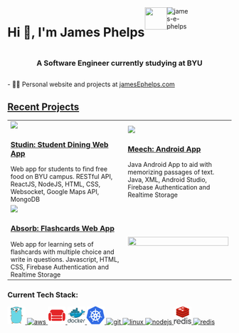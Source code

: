 
<div style="display:flex" ><h1 align="center" style="float:left">Hi 👋, I'm James Phelps</h1> <a  href="https://jamesEphelps.com"> <img align="left" src="https://jamesephelps.com/wp-content/uploads/2023/06/JPLogo1-300x280.png" width="50" height="50"/></a> <a href="https://linkedin.com/in/james-e-phelps" target="blank"><img align="right" src="https://raw.githubusercontent.com/rahuldkjain/github-profile-readme-generator/master/src/images/icons/Social/linked-in-alt.svg" alt="james-e-phelps" height="50" width="50" /></a></div>
<h3 align="center">A Software Engineer currently studying at BYU</h3>
<h2></h2>
- 👨‍💻 Personal website and projects at <a href="https://jamesEphelps.com"> jamesEphelps.com </a>
<h2><a href="https://jamesEphelps.com/projects">Recent Projects</h2></a>
<table border="0">
  <tr>
    <td>
      <a href="https://jamesEphelps.com/studin"><img width="100" src="https://studin.jamesephelps.com/images/studinPNGWhite.png" /></a>
      <h3><a href="https://jamesEphelps.com/studin">Studin: Student Dining Web App</a></h3>
      Web app for students to find free food on BYU campus. RESTful API, ReactJS, NodeJS, HTML, CSS, Websocket, Google Maps API, MongoDB
    </td>
    <td>
     <a href="https://jamesEphelps.com/meech"><img width="50" src="https://jamesephelps.com/wp-content/uploads/2022/11/MeechBlueBack.png.webp" /></a>
    <h3><a href="https://jamesEphelps.com/meech">Meech: Android App</a></h3>
    Java Android App to aid with memorizing passages of text. Java, XML, Android Studio, Firebase Authentication and Realtime Storage
    </td>
  </tr>
  <tr>
    <td>
      <a href="https://jamesEphelps.com/absorb"><img width="50" src="https://jamesephelps.com/wp-content/uploads/2023/02/Absorb-edited-e1675821832917.webp" /></a>
      <h3><a href="https://jamesEphelps.com/absorb">Absorb: Flashcards Web App</a></h3>
      Web app for learning sets of flashcards with multiple choice and write in questions. Javascript, HTML, CSS, Firebase Authentication and Realtime Storage
    </td>
    <td>
      <p><img width="100%" height="100%" align="center" src="https://gitLangs.jamesephelps.com/top-langs?username=jime567&theme=blue-green&border_color=48f000&layout=compact&exclude_repo=[CS-111]&custom_title=My%20Languages" /></p>
    </td>
  </tr>
  
</table>


<h3 align="left">Current Tech Stack:</h3>
<p align="left"> 
  <a href="https://golang.org" target="_blank" rel="noreferrer"> <img src="https://raw.githubusercontent.com/devicons/devicon/master/icons/go/go-original.svg" alt="go" width="40" height="40"/> </a>
  <a href="https://aws.amazon.com" target="_blank" rel="noreferrer"> <img src="https://static-00.iconduck.com/assets.00/aws-icon-1024x1024-runl182z.png" alt="aws" width="40" height="40"/> </a>
  <a href="https://couchdb.apache.org/" target="_blank" rel="noreferrer"> <img src="https://raw.githubusercontent.com/devicons/devicon/0d6c64dbbf311879f7d563bfc3ccf559f9ed111c/icons/couchdb/couchdb-original.svg" alt="couchdb" width="40" height="40"/> </a> 
  <a href="https://www.docker.com/" target="_blank" rel="noreferrer"> <img src="https://raw.githubusercontent.com/devicons/devicon/master/icons/docker/docker-original-wordmark.svg" alt="docker" width="40" height="40"/> </a> 
  <a href="https://kubernetes.io/" target="_blank" rel="noreferrer"> <img src="https://github.com/kubernetes/kubernetes/blob/master/logo/logo.svg" alt="docker" width="40" height="40"/> </a> 
  <a href="https://firebase.google.com/" target="_blank" rel="noreferrer"> </a> 
  <a href="https://git-scm.com/" target="_blank" rel="noreferrer"> <img src="https://www.vectorlogo.zone/logos/git-scm/git-scm-icon.svg" alt="git" width="40" height="40"/> </a>
  <a href="https://www.linux.org/" target="_blank" rel="noreferrer"> <img src="https://1000logos.net/wp-content/uploads/2017/03/LINUX-LOGO.png" alt="linux" width="40" height="40"/> </a>
  <a href="https://nodejs.org" target="_blank" rel="noreferrer"> <img src="https://upload.wikimedia.org/wikipedia/commons/thumb/d/d9/Node.js_logo.svg/2560px-Node.js_logo.svg.png" alt="nodejs" width="60" height="40"/> </a> 
  <a href="https://redis.io" target="_blank" rel="noreferrer"> <img src="https://raw.githubusercontent.com/devicons/devicon/master/icons/redis/redis-original-wordmark.svg" alt="redis" width="40" height="40"/> </a> 
<a href="https://www.terraform.io/" target="_blank" rel="noreferrer"> <img src="https://www.svgrepo.com/show/376353/terraform.svg" alt="redis" width="40" height="40"/> </a> 
</p>


